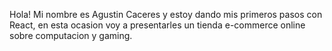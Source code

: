 Hola! Mi nombre es Agustin Caceres y estoy dando mis primeros pasos con React, en esta ocasion voy a presentarles un tienda e-commerce online sobre computacion y gaming.